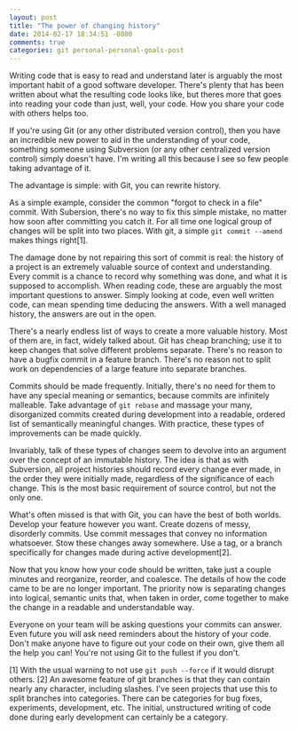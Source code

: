 ```yaml
---
layout: post
title: "The power of changing history"
date: 2014-02-17 18:34:51 -0800
comments: true
categories: git personal-personal-goals-post
---
```

Writing code that is easy to read and understand later is arguably the most important habit of a
good software developer. There's plenty that has been written about what the resulting code looks like,
but theres more that goes into reading your code than just, well, your code. How you share your code
with others helps too.

If you're using Git (or any other distributed version control), then you have
an incredible new power to aid in the understanding of your code, something someone using
Subversion (or any other centralized version control) simply doesn't have. I'm writing all this
because I see so few people taking advantage of it.

The advantage is simple: with Git, you can rewrite history.

As a simple example, consider the common "forgot to check in a file" commit. With Subersion, there's
no way to fix this simple mistake, no matter how soon after committing you catch it. For all time
one logical group of changes will be split into two places. With git, a simple ```git commit
--amend``` makes things right[1].

The damage done by not repairing this sort of commit is real: the history of a project is an
extremely valuable source of context and understanding. Every commit is a chance to record
why something was done, and what it is supposed to accomplish. When reading code, these are arguably
the most important questions to answer. Simply looking at code, even well written code, can mean
spending time deducing the answers. With a well managed history, the answers are out in the open.

There's a nearly endless list of ways to create a more valuable history. Most of them are, in fact,
widely talked about. Git has cheap branching; use it to keep changes that solve different problems
separate. There's no reason to have a bugfix commit in a feature branch. There's no reason not to
split work on dependencies of a large feature into separate branches.

Commits should be made frequently. Initially, there's no need for them to have any special meaning
or semantics, because commits are infinitely malleable. Take advantage of ```git rebase``` and
massage your many, disorganized commits created during development into a readable, ordered list of
semantically meaningful changes. With practice, these types of improvements can be made quickly.

Invariably, talk of these types of changes seem to devolve into an argument over the concept of an
immutable history. The idea is that as with Subversion, all project histories should record every
change ever made, in the order they were initially made, regardless of the significance of each
change. This is the most basic requirement of source control, but not the only one.

What's often missed is that with Git, you can have the best of both worlds. Develop your feature
however you want. Create dozens of messy, disorderly commits. Use commit messages that convey no
information whatsoever. Stow these changes away somewhere. Use a tag, or a branch specifically for
changes made during active development[2].

Now that you know how your code should be written, take just a couple minutes and reorganize,
reorder, and coalesce. The details of how the code came to be are no longer important. The priority
now is separating changes into logical, semantic units that, when taken in order, come together to
make the change in a readable and understandable way.

Everyone on your team will be asking questions your commits can answer. Even future you will ask
need reminders about the history of your code. Don't make anyone have to figure out your code on their
own, give them all the help you can! You're not using Git to the fullest if you don't.

[1] With the usual warning to not use ```git push --force``` if it would disrupt others.
[2] An awesome feature of git branches is that they can contain nearly any character, including
slashes. I've seen projects that use this to split branches into categories. There can be categories for bug
fixes, experiments, development, etc. The initial, unstructured writing of code done during early
development can certainly be a category.
